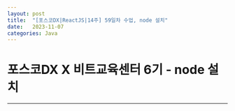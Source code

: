 ```yaml
---
layout: post
title:  "[포스코DX|ReactJS|14주] 59일차 수업, node 설치"
date:   2023-11-07
categories: Java
---
```


# 포스코DX X 비트교육센터 6기 - node 설치

---

## 
